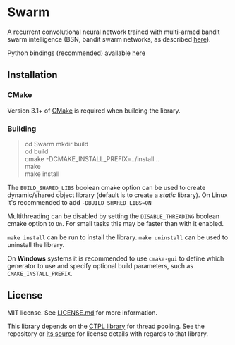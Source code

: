 # Swarm

A recurrent convolutional neural network trained with multi-armed bandit swarm intelligence (BSN, bandit swarm networks, as described [here](https://twistedkeyboardsoftware.com/?p=147)).

Python bindings (recommended) available [here](https://github.com/222464/PySwarm)

## Installation

### CMake

Version 3.1+ of [CMake](https://cmake.org/) is required when building the library.

### Building

> cd Swarm
> mkdir build  
> cd build  
> cmake -DCMAKE_INSTALL_PREFIX=../install ..  
> make  
> make install

The `BUILD_SHARED_LIBS` boolean cmake option can be used to create dynamic/shared object library (default is to create a _static_ library). On Linux it's recommended to add `-DBUILD_SHARED_LIBS=ON`

Multithreading can be disabled by setting the `DISABLE_THREADING` boolean cmake option to `On`. For small tasks this may be faster than with it enabled.

`make install` can be run to install the library. `make uninstall` can be used to uninstall the library.

On **Windows** systems it is recommended to use `cmake-gui` to define which generator to use and specify optional build parameters, such as `CMAKE_INSTALL_PREFIX`.

## License

MIT license. See [LICENSE.md](./LICENSE.md) for more information.

This library depends on the [CTPL library](https://github.com/vit-vit/CTPL) for thread pooling.
See the repository or [its source](./source/ThreadPool.h) for license details with regards to that library.